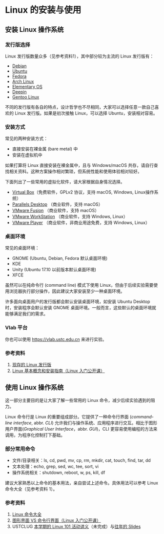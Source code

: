 # Linux 的安装与使用

## 安装 Linux 操作系统

### 发行版选择

Linux 发行版数量众多（见参考资料1），其中部分较为主流的 Linux 发行版有：

* [Debian](https://www.debian.org/releases/stable/installmanual)
* [Ubuntu](https://www.ubuntu.com/download/desktop/install-ubuntu-desktop)
* [Fedora](https://docs.fedoraproject.org/en-US/Fedora/25/html/Installation_Guide/index.html)
* [Arch Linux](https://wiki.archlinux.org/index.php/Installation_guide_(简体中文))
* [Elementary OS](https://elementary.io/zh_CN/docs/installation#installation)
* [Deepin](https://wiki.deepin.org/?title=原生安装)
* [Gentoo Linux](https://www.gentoo.org/get-started/)

不同的发行版有各自的特点，设计哲学也不尽相同，大家可以选择任意一款自己喜欢的 Linux 发行版。如果是初次接触 Linux，可以选择 Ubuntu，安装相对容易。

### 安装方式

常见的两种安装方式：

* 直接安装在裸金属 (bare metal) 中
* 安装在虚拟机中

如果打算将 Linux 直接安装在裸金属中，且与 Windows/macOS 共存，请自行查找相关资料。这种方案操作相对繁琐，但系统性能和使用体验相对较好。

下面列出了一些常用的虚拟化软件，请大家根据自身情况选择。

* [Virtual Box](https://www.virtualbox.org)（免费软件，GPLv2 协议，支持 macOS, Windows, Linux操作系统）
* [Parallels Desktop](http://www.parallels.com/products/desktop/) （商业软件，支持 macOS）
* [VMware Fusion](http://www.vmware.com/products/fusion.html) （商业软件，支持 macOS）
* [VMware WorkStation](http://www.vmware.com/products/workstation.html) （商业软件，支持 Windows, Linux）
* [VMware Player](http://www.vmware.com/products/player.html) （商业软件，非商业用途免费，支持 Windows, Linux）

### 桌面环境

常见的桌面环境：

* GNOME (Ubuntu, Debian, Fedora 默认桌面环境)
* KDE
* Unity (Ubuntu 17.10 以前版本默认桌面环境)
* XFCE

虽然可以在纯命令行 (command line) 模式下使用 Linux，但由于后续实验需要使用浏览器执行部分操作，因此建议大家安装至少一种桌面环境。

许多面向桌面用户的发行版都会默认安装桌面环境，如安装 Ubuntu Desktop 时，安装程序会默认安装 GNOME 桌面环境。一般而言，这些默认的桌面环境就能够满足我们的需求。

### Vlab 平台

你也可以使用 <https://vlab.ustc.edu.cn> 来进行实验。

### 参考资料

1. [现存的 Linux 发行版](https://upload.wikimedia.org/wikipedia/commons/1/1b/Linux_Distribution_Timeline.svg)
2. [Linux 基本概念和安装指南（Linux 入门公开课）](https://ftp.ustclug.org/course/)


## 使用 Linux 操作系统

这一部分主要目的是让大家了解一些常用的 Linux 命令，减少后续实验遇到的阻力。

Linux 命令行是 Linux 的重要组成部分。它提供了一种命令行界面 (*command-line interface*, abbr. *CLI*) 允许我们与操作系统、应用程序进行交互。相比于图形用户界面(*Graphical User Interface*，abbr. *GUI*)，CLI 更容易使用编程的方法来调用，为程序化控制打下基础。

### 部分常用命令

* 文件/目录相关：ls, cd, pwd, mv, cp, rm, mkdir, cat, touch, find, tar, dd
* 文本处理：echo, grep, sed, wc, tee, sort, vi
* 操作系统相关：shutdown, reboot, w, ps, kill, df

建议大家熟悉以上命令的基本用法，亲自尝试上述命令。具体用法可以参考 Linux 命令大全（见参考资料 1）。

### 参考资料

1. [Linux 命令大全](http://man.linuxde.net)
2. [图形界面 VS 命令行界面（Linux 入门公开课）](https://ftp.ustclug.org/course/)
3. USTCLUG [本学期的 Linux 101 活动讲义](https://101.ustclug.org/)（未完成）与[往年的 Slides](https://github.com/ustclug/Linux101-USTC)